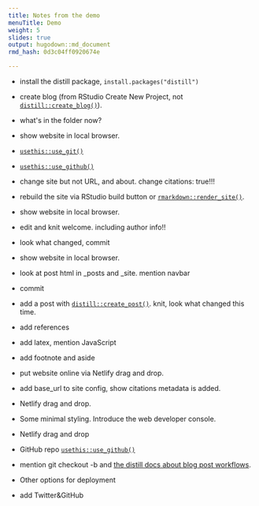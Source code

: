 ```yaml
---
title: Notes from the demo
menuTitle: Demo
weight: 5
slides: true
output: hugodown::md_document
rmd_hash: 0d3c04ff0920674e

---
```


-   install the distill package, `install.packages("distill")`

-   create blog (from RStudio Create New Project, not [`distill::create_blog()`](https://rdrr.io/pkg/distill/man/create_website.html)).

-   what's in the folder now?

-   show website in local browser.

-   [`usethis::use_git()`](https://usethis.r-lib.org/reference/use_git.html)

-   [`usethis::use_github()`](https://usethis.r-lib.org/reference/use_github.html)

-   change site but not URL, and about. change citations: true!!!

-   rebuild the site via RStudio build button or [`rmarkdown::render_site()`](https://rdrr.io/pkg/rmarkdown/man/render_site.html).

-   show website in local browser.

-   edit and knit welcome. including author info!!

-   look what changed, commit

-   show website in local browser.

-   look at post html in \_posts and \_site. mention navbar

-   commit

-   add a post with [`distill::create_post()`](https://rdrr.io/pkg/distill/man/create_post.html). knit, look what changed this time.

-   add references

-   add latex, mention JavaScript

-   add footnote and aside

-   put website online via Netlify drag and drop.

-   add base\_url to site config, show citations metadata is added.

-   Netlify drag and drop.

-   Some minimal styling. Introduce the web developer console.

-   Netlify drag and drop

-   GitHub repo [`usethis::use_github()`](https://usethis.r-lib.org/reference/use_github.html)

-   mention git checkout -b and [the distill docs about blog post workflows](https://rstudio.github.io/distill/blog_workflow.html).

-   Other options for deployment

-   add Twitter&GitHub

